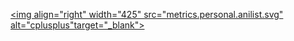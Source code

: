 <a href="https://github.com/iayanami"><img align="right" width="425"  src="metrics.personal.anilist.svg" alt="cplusplus"target="_blank"></a>
